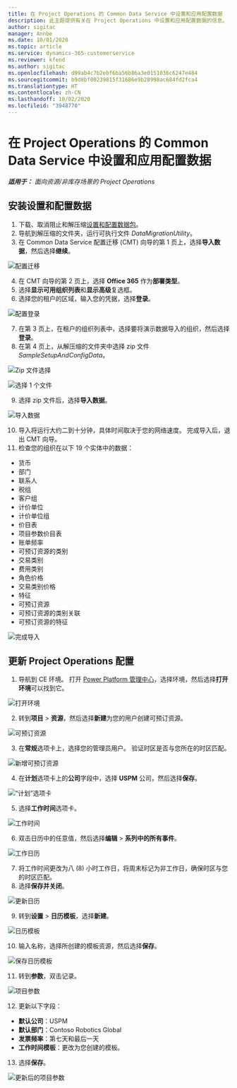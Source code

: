 ```yaml
---
title: 在 Project Operations 的 Common Data Service 中设置和应用配置数据
description: 此主题提供有关在 Project Operations 中设置和应用配置数据的信息。
author: sigitac
manager: Annbe
ms.date: 10/01/2020
ms.topic: article
ms.service: dynamics-365-customerservice
ms.reviewer: kfend
ms.author: sigitac
ms.openlocfilehash: d99ab4c7b2ebf6ba56b86a3e0151036c6247e484
ms.sourcegitcommit: b9d8bf00239815f31686e9b28998ac684fd2fca4
ms.translationtype: HT
ms.contentlocale: zh-CN
ms.lasthandoff: 10/02/2020
ms.locfileid: "3948770"
---
```

# <a name="set-up-and-apply-configuration-data-in-the-common-data-service-for-project-operations"></a>在 Project Operations 的 Common Data Service 中设置和应用配置数据

_**适用于：** 面向资源/非库存场景的 Project Operations_

## <a name="install-setup-and-configuration-data"></a>安装设置和配置数据

1. 下载、取消阻止和解压缩[设置和配置数据包](https://download.microsoft.com/download/1/3/4/1349369c-6209-42b7-b3b4-5be0e67cacd8/ProjOpsSampleSetupData-%20Integrated%20UR1.zip)。
2. 导航到解压缩的文件夹，运行可执行文件 *DataMigrationUtility*。
3. 在 Common Data Service 配置迁移 (CMT) 向导的第 1 页上，选择**导入数据**，然后选择**继续**。

![配置迁移](./media/1ConfigurationMigration.png)

4. 在 CMT 向导的第 2 页上，选择 **Office 365** 作为**部署类型**。
5. 选择**显示可用组织列表**和**显示高级**复选框。
6. 选择您的租户的区域，输入您的凭据，选择**登录**。

![配置登录](./media/2ConfigurationSignin.png)

7. 在第 3 页上，在租户的组织列表中，选择要将演示数据导入的组织，然后选择**登录**。
8. 在第 4 页上，从解压缩的文件夹中选择 zip 文件 *SampleSetupAndConfigData*。

![Zip 文件选择](./media/3ZipFile.png)

![选择 1 个文件](./media/4SelectAFile.png)

9. 选择 zip 文件后，选择**导入数据**。

![导入数据](./media/5ImportData.png)

10. 导入将运行大约二到十分钟，具体时间取决于您的网络速度。 完成导入后，退出 CMT 向导。 
11. 检查您的组织在以下 19 个实体中的数据：

  - 货币
  - 部门
  - 联系人​​
  - 税组
  - 客户组
  - 计价单位
  - 计价单位组
  - 价目表
  - 项目参数价目表
  - 账单频率
  - 可预订资源的类别
  - 交易类别
  - 费用类别
  - 角色价格
  - 交易类别价格
  - 特征
  - 可预订资源
  - 可预订资源的类别关联
  - 可预订资源的特征

![完成导入](./media/6CompleteImport.png)

## <a name="update-project-operations-configurations"></a>更新 Project Operations 配置

1. 导航到 CE 环境。 打开 [Power Platform 管理中心](https://admin.powerplatform.microsoft.com/environments)，选择环境，然后选择**打开环境**可以找到它。 

![打开环境](./media/7OpenEnvironment.png)

2. 转到**项目** > **资源**，然后选择**新建**为您的用户创建可预订资源。

![可预订资源](./media/8BookableResources.png)

3. 在**常规**选项卡上，选择您的管理员用户。 验证时区是否与您所在的时区匹配。 

![新增可预订资源](./media/9NewBookableResource.png)

4. 在**计划**选项卡上的**公司**字段中，选择 **USPM** 公司，然后选择**保存**。 

![“计划”选项卡](./media/10SchedulingTab.png)

5. 选择**工作时间**选项卡。  

![工作时间](./media/11WorkHours.png)

6. 双击日历中的任意值，然后选择**编辑** > **系列中的所有事件**。 

![工作日历](./media/12WorkCalendar.png)

7. 将工作时间更改为八 (8) 小时工作日，将周末标记为非工作日，确保时区与您的时区匹配。 
8. 选择**保存并关闭**。

![更新日历](./media/13UpdateCalendar.png)

9. 转到**设置** > **日历模板**，选择**新建**。
 
 ![日历模板](./media/14CalendarTemplates.png)
 
 10. 输入名称，选择所创建的模板资源，然后选择**保存**。 
 
 ![保存日历模板](./media/15SaveCalendarTemplate.png)
 
 11. 转到**参数**，双击记录。 
 
 ![项目参数](./media/16ProjectParameters.png)
 
12. 更新以下字段：

 - **默认公司**：USPM
 - **默认部门**：Contoso Robotics Global
 - **发票频率**：第七天和最后一天
 - **工作时间模板**：更改为您创建的模板。

13. 选择**保存**。 

![更新后的项目参数](./media/17UpdatedProjectParameters.png)
